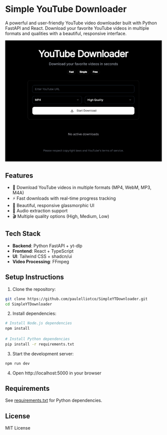 # Simple YouTube Downloader

A powerful and user-friendly YouTube video downloader built with Python FastAPI and React. Download your favorite YouTube videos in multiple formats and qualities with a beautiful, responsive interface.

![YouTube Downloader Screenshot](./docs/screenshot.png)

## Features

- 🎥 Download YouTube videos in multiple formats (MP4, WebM, MP3, M4A)
- ⚡ Fast downloads with real-time progress tracking
- 🎨 Beautiful, responsive glassmorphic UI
- 🎵 Audio extraction support
- 🎬 Multiple quality options (High, Medium, Low)

## Tech Stack

- **Backend**: Python FastAPI + yt-dlp
- **Frontend**: React + TypeScript
- **UI**: Tailwind CSS + shadcn/ui
- **Video Processing**: FFmpeg

## Setup Instructions

1. Clone the repository:
```bash
git clone https://github.com/paulelliotco/SimpleYTDownloader.git
cd SimpleYTDownloader
```

2. Install dependencies:
```bash
# Install Node.js dependencies
npm install

# Install Python dependencies
pip install -r requirements.txt
```

3. Start the development server:
```bash
npm run dev
```

4. Open http://localhost:5000 in your browser

## Requirements

See [requirements.txt](./requirements.txt) for Python dependencies.

## License

MIT License
